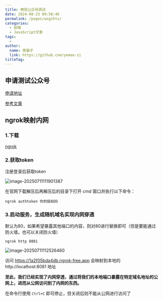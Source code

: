 ```yaml
---
title: 微信公众号调试
date: 2024-08-23 09:58:46
permalink: /pages/wxgzhts/
categories:
  - 前端
  - JavaScript文章
tags:
  - 
author: 
  name: 夜猫子
  link: https://github.com/yemao-zi
titleTag: 
---
```


## 申请测试公众号

[申请地址](http://mp.weixin.qq.com/debug/cgi-bin/sandbox?t=sandbox/login)

[参考文章](https://blog.csdn.net/nipppppp/article/details/129421907)

## ngrok映射内网

### 1.下载

[ngrok](https://ngrok.com/)

### 2.获取token 

注册登录后获取token

![image-20250711111901387](https://s2.loli.net/2025/07/11/lvus1otej7IBTf4.png)

在官网下载解压后再解压后的目录下打开 cmd 窗口并执行以下命令：

```
ngrok authtoken 你的授权码
```

### 3.启动服务，生成随机域名实现内网穿透

默认为80，如果希望暴露其他端口的内容，则对80进行替换即可（但是要能通过防火墙，也可以关闭防火墙）

```
ngrok http 8081
```

![image-20250711112526460](https://s2.loli.net/2025/07/11/X6NgRn3utAewPSz.png)

访问 https://1a2f05bda4db.ngrok-free.app 会映射到本地的 http://localhost:8081 地址

**至此，我们已经实现了内网穿透，通过将我们的本地端口暴露在特定域名地址的公网上，进而从公网访问到了内网的东西。**

在命令行使用 `Ctrl+C` 即可停止，但关闭后则不能从公网进行访问了

